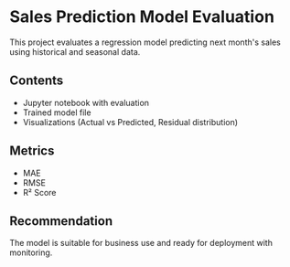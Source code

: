 # Sales Prediction Model Evaluation

This project evaluates a regression model predicting next month's sales using historical and seasonal data.

## Contents
- Jupyter notebook with evaluation
- Trained model file
- Visualizations (Actual vs Predicted, Residual distribution)

## Metrics
- MAE
- RMSE
- R² Score

## Recommendation
The model is suitable for business use and ready for deployment with monitoring.
